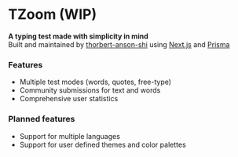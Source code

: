 # TZoom (WIP)

**A typing test made with simplicity in mind**\
Built and maintained by [thorbert-anson-shi](https://github.com/thorbert-anson-shi) using [Next.js](https://nextjs.org/) and [Prisma](https://www.prisma.io/)

### Features

- Multiple test modes (words, quotes, free-type)
- Community submissions for text and words
- Comprehensive user statistics

### Planned features

- Support for multiple languages
- Support for user defined themes and color palettes
